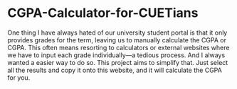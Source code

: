# CGPA-Calculator-for-CUETians

One thing I have always hated of our university student portal is that it only provides grades for the term, leaving us to manually calculate the CGPA or CGPA. This often means resorting to calculators or external websites where we have to input each grade individually—a tedious process. And I always wanted a easier way to do so. This project aims to simplify that. Just select all the results and copy it onto this website, and it will calculate the CGPA for you.
